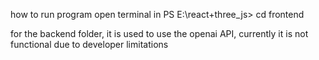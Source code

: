 how to run program 
open terminal in PS E:\react+three_js>
cd frontend 

for the backend folder, it is used to use the openai API, currently it is not functional due to developer limitations
